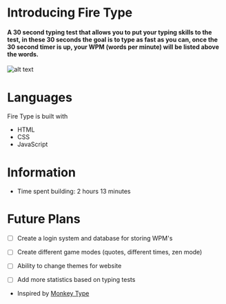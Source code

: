 # Introducing Fire Type
#### A 30 second typing test that allows you to put your typing skills to the test, in these 30 seconds the goal is to type as fast as you can, once the 30 second timer is up, your WPM (words per minute) will be listed above the words.
![alt text](https://i.imgur.com/8p3A0Ee.png)


# Languages
Fire Type is built with 
- HTML
- CSS
- JavaScript

# Information
- Time spent building: 2 hours 13 minutes



# Future Plans
- [ ] Create a login system and database for storing WPM's
- [ ] Create different game modes (quotes, different times, zen mode)
- [ ] Ability to change themes for website
- [ ] Add more statistics based on typing tests


- Inspired by [Monkey Type](https://monkeytype.com/) 

